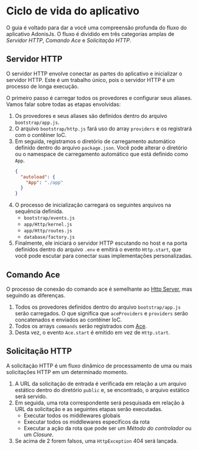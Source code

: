 # Ciclo de vida do aplicativo

O guia é voltado para dar a você uma compreensão profunda do fluxo do aplicativo AdonisJs. O fluxo é dividido em três categorias amplas de *Servidor HTTP*, *Comando Ace* e *Solicitação HTTP*.

## Servidor HTTP
O servidor HTTP envolve conectar as partes do aplicativo e inicializar o servidor HTTP. Este é um trabalho único, pois o servidor HTTP é um processo de longa execução.

O primeiro passo é carregar todos os provedores e configurar seus aliases. Vamos falar sobre todas as etapas envolvidas:

1. Os provedores e seus aliases são definidos dentro do arquivo `bootstrap/app.js`.
2. O arquivo `bootstrap/http.js` fará uso do array `providers` e os registrará com o contêiner IoC.
3. Em seguida, registramos o diretório de carregamento automático definido dentro do arquivo `package.json`. Você pode alterar o diretório ou o namespace de carregamento automático que está definido como `App`.
    ```json
    {
      "autoload": {
        "App": "./app"
      }
    }
    ```
4. O processo de inicialização carregará os seguintes arquivos na sequência definida.
   * `bootstrap/events.js`
   * `app/Http/kernel.js`
   * `app/Http/routes.js`
   * `database/factory.js`
5. Finalmente, ele iniciará o servidor HTTP escutando no host e na porta definidos dentro do arquivo `.env` e emitirá o evento `Http.start`, que você pode escutar para conectar suas implementações personalizadas.

## Comando Ace
O processo de conexão do comando ace é semelhante ao [Http Server](#servidor-http), mas seguindo as diferenças.

1. Todos os provedores definidos dentro do arquivo `bootstrap/app.js` serão carregados. O que significa que `aceProviders` e `providers` serão concatenados e enviados ao contêiner IoC.
2. Todos os arrays `commands` serão registrados com [Ace](/docs/07-common-web-tools/01-interactive-shell.md).
3. Desta vez, o evento `Ace.start` é emitido em vez de `Http.start`.

## Solicitação HTTP
A solicitação HTTP é um fluxo dinâmico de processamento de uma ou mais solicitações HTTP em um determinado momento.

1. A URL da solicitação de entrada é verificada em relação a um arquivo estático dentro do diretório `public` e, se encontrado, o arquivo estático será servido.
2. Em seguida, uma rota correspondente será pesquisada em relação à URL da solicitação e as seguintes etapas serão executadas.
   * Executar todos os middlewares globais
   * Executar todos os middlewares específicos da rota
   * Executar a ação da rota que pode ser um *Método do controlador* ou um *Closure*.
3. Se acima de 2 forem falsos, uma `HttpException` 404 será lançada.
